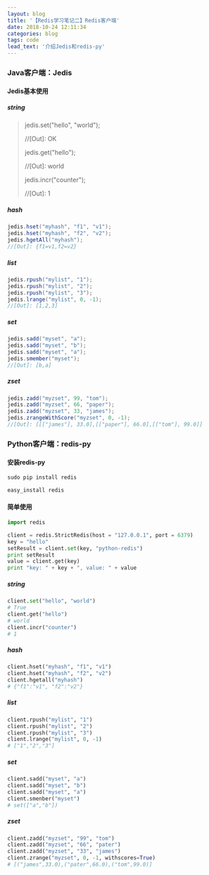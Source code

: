 ```yaml
---
layout: blog
title: '【Redis学习笔记二】Redis客户端'
date: 2018-10-24 12:11:34
categories: blog
tags: code
lead_text: '介绍Jedis和redis-py'
---
```



### Java客户端：Jedis

#### Jedis基本使用

##### string

>  jedis.set("hello", "world");
>
>  //[Out]: OK
>
>  jedis.get("hello");
>
>  //[Out]: world
>
>  jedis.incr("counter");
>
>  //[Out]: 1


##### hash

```java
jedis.hset("myhash", "f1", "v1");
jedis.hset("myhash", "f2", "v2");
jedis.hgetAll("myhash");
//[Out]: {f1=v1,f2=v2}
```

##### list

```java
jedis.rpush("mylist", "1");
jedis.rpush("mylist", "2");
jedis.rpush("mylist", "3");
jedis.lrange("mylist", 0, -1);
//[Out]: [1,2,3]
```

##### set

```java
jedis.sadd("myset", "a");
jedis.sadd("myset", "b");
jedis.sadd("myset", "a");
jedis.smember("myset");
//[Out]: [b,a]
```

##### zset

```java
jedis.zadd("myzset", 99, "tom");
jedis.zadd("myzset", 66, "paper");
jedis.zadd("myzset", 33, "james");
jedis.zrangeWithScore("myzset", 0, -1);
//[Out]: [[["james"], 33.0],[["paper"], 66.0],[["tom"], 99.0]]
```



### Python客户端：redis-py

#### 安装redis-py

```python
sudo pip install redis

easy_install redis
```

#### 简单使用

```python
import redis

client = redis.StrictRedis(host = "127.0.0.1", port = 6379)
key = "hello"
setResult = client.set(key, "python-redis")
print setResult
value = client.get(key)
print "key: " + key + ", value: " + value
```

##### string

```python
client.set("hello", "world")
# True
client.get("hello")
# world
client.incr("counter")
# 1
```

##### hash

```python
client.hset("myhash", "f1", "v1")
client.hset("myhash", "f2", "v2")
client.hgetall("myhash")
# {"f1":"v1", "f2":"v2"}
```

##### list

```python
client.rpush("mylist", "1")
client.rpush("mylist", "2")
client.rpush("mylist", "3")
client.lrange("mylist", 0, -1)
# ["1","2","3"]
```

##### set

```python
client.sadd("myset", "a")
client.sadd("myset", "b")
client.sadd("myset", "a")
client.smenber("myset")
# set(["a","b"])
```

##### zset

```python
client.zadd("myzset", "99", "tom")
client.zadd("myzset", "66", "pater")
client.zadd("myzset", "33", "james")
client.zrange("myzset", 0, -1, withscores=True)
# [("james",33.0),("pater",66.0),("tom",99.0)]
```



